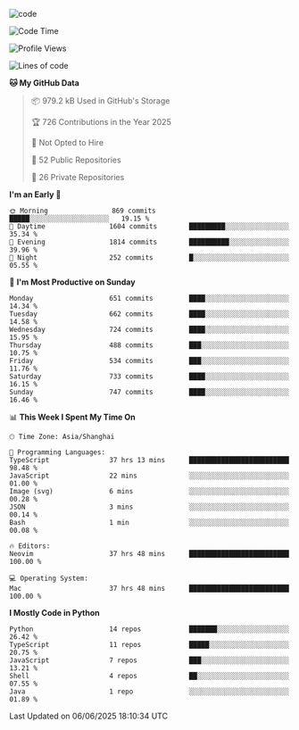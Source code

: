 
<!--
**liuyaanng/liuyaanng** is a ✨ _special_ ✨ repository because its `README.md` (this file) appears on your GitHub profile.

Here are some ideas to get you started:

- 🔭 I’m currently working on ...
- 🌱 I’m currently learning ...
- 👯 I’m looking to collaborate on ...
- 🤔 I’m looking for help with ...
- 💬 Ask me about ...
- 📫 How to reach me: ...
- 😄 Pronouns: ...
- ⚡ Fun fact: ...
-->


![code](https://cdn.jsdelivr.net/gh/liuyaanng/liuyaanng@1.0/code.gif) 

<!--START_SECTION:waka-->
![Code Time](http://img.shields.io/badge/Code%20Time-1%2C571%20hrs%2019%20mins-blue)

![Profile Views](http://img.shields.io/badge/Profile%20Views-0-blue)

![Lines of code](https://img.shields.io/badge/From%20Hello%20World%20I%27ve%20Written-25.8%20million%20lines%20of%20code-blue)

**🐱 My GitHub Data** 

> 📦 979.2 kB Used in GitHub's Storage 
 > 
> 🏆 726 Contributions in the Year 2025
 > 
> 🚫 Not Opted to Hire
 > 
> 📜 52 Public Repositories 
 > 
> 🔑 26 Private Repositories 
 > 
**I'm an Early 🐤** 

```text
🌞 Morning                869 commits         █████░░░░░░░░░░░░░░░░░░░░   19.15 % 
🌆 Daytime                1604 commits        █████████░░░░░░░░░░░░░░░░   35.34 % 
🌃 Evening                1814 commits        ██████████░░░░░░░░░░░░░░░   39.96 % 
🌙 Night                  252 commits         █░░░░░░░░░░░░░░░░░░░░░░░░   05.55 % 
```
📅 **I'm Most Productive on Sunday** 

```text
Monday                   651 commits         ████░░░░░░░░░░░░░░░░░░░░░   14.34 % 
Tuesday                  662 commits         ████░░░░░░░░░░░░░░░░░░░░░   14.58 % 
Wednesday                724 commits         ████░░░░░░░░░░░░░░░░░░░░░   15.95 % 
Thursday                 488 commits         ███░░░░░░░░░░░░░░░░░░░░░░   10.75 % 
Friday                   534 commits         ███░░░░░░░░░░░░░░░░░░░░░░   11.76 % 
Saturday                 733 commits         ████░░░░░░░░░░░░░░░░░░░░░   16.15 % 
Sunday                   747 commits         ████░░░░░░░░░░░░░░░░░░░░░   16.46 % 
```


📊 **This Week I Spent My Time On** 

```text
🕑︎ Time Zone: Asia/Shanghai

💬 Programming Languages: 
TypeScript               37 hrs 13 mins      █████████████████████████   98.48 % 
JavaScript               22 mins             ░░░░░░░░░░░░░░░░░░░░░░░░░   01.00 % 
Image (svg)              6 mins              ░░░░░░░░░░░░░░░░░░░░░░░░░   00.28 % 
JSON                     3 mins              ░░░░░░░░░░░░░░░░░░░░░░░░░   00.14 % 
Bash                     1 min               ░░░░░░░░░░░░░░░░░░░░░░░░░   00.08 % 

🔥 Editors: 
Neovim                   37 hrs 48 mins      █████████████████████████   100.00 % 

💻 Operating System: 
Mac                      37 hrs 48 mins      █████████████████████████   100.00 % 
```

**I Mostly Code in Python** 

```text
Python                   14 repos            ███████░░░░░░░░░░░░░░░░░░   26.42 % 
TypeScript               11 repos            █████░░░░░░░░░░░░░░░░░░░░   20.75 % 
JavaScript               7 repos             ███░░░░░░░░░░░░░░░░░░░░░░   13.21 % 
Shell                    4 repos             ██░░░░░░░░░░░░░░░░░░░░░░░   07.55 % 
Java                     1 repo              ░░░░░░░░░░░░░░░░░░░░░░░░░   01.89 % 
```




 Last Updated on 06/06/2025 18:10:34 UTC
<!--END_SECTION:waka-->
